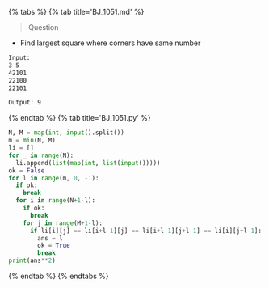 {% tabs %}
{% tab title='BJ_1051.md' %}

> Question

* Find largest square where corners have same number

```txt
Input:
3 5
42101
22100
22101

Output: 9
```

{% endtab %}
{% tab title='BJ_1051.py' %}

```py
N, M = map(int, input().split())
m = min(N, M)
li = []
for _ in range(N):
  li.append(list(map(int, list(input()))))
ok = False
for l in range(m, 0, -1):
  if ok:
    break
  for i in range(N+1-l):
    if ok:
      break
    for j in range(M+1-l):
      if li[i][j] == li[i+l-1][j] == li[i+l-1][j+l-1] == li[i][j+l-1]:
        ans = l
        ok = True
        break
print(ans**2)
```

{% endtab %}
{% endtabs %}
